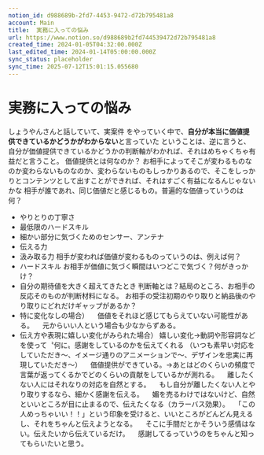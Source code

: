 ```yaml
---
notion_id: d988689b-2fd7-4453-9472-d72b795481a8
account: Main
title:  実務に入っての悩み
url: https://www.notion.so/d988689b2fd744539472d72b795481a8
created_time: 2024-01-05T04:32:00.000Z
last_edited_time: 2024-01-14T05:00:00.000Z
sync_status: placeholder
sync_time: 2025-07-12T15:01:15.055680
---
```

# 実務に入っての悩み

 しょうやんさんと話していて、実案件 をやっていく中で、**自分が本当に価値提供できているかどうかがわからない**と言っていた
ということは、逆に言うと、自分が価値提供できているかどうかの判断軸がわかれば、それはめちゃくちゃ有益だと言うこと。
価値提供とは何なのか？
お相手によってそこが変わるものなのか変わらないものなのか、変わらないものもしっかりあるので、そこをしっかりとコンテンツとして出すことができれば、それはすごく有益になるんじゃないかな
相手が誰であれ、同じ価値だと感じるもの。普遍的な価値っていうのは何？
  - やりとりの丁寧さ
  - 最低限のハードスキル
  - 細かい部分に気づくためのセンサー、アンテナ
  - 伝える力
  - 汲み取る力
相手が変われば価値が変わるものっていうのは、例えば何？
  - ハードスキル
お相手が価値に気づく瞬間はいつどこで気づく？何がきっかけ？
  - 自分の期待値を大きく超えてきたとき
判断軸とは？結局のところ、お相手の反応そのものが判断材料になる。
お相手の受注初期のやり取りと納品後のやり取りにどれだけギャップがあるか？
- 特に変化なしの場合）
　価値をそれほど感じてもらえていない可能性がある。
　元からいい人という場合も少なからずある。
- 伝え方や表現に嬉しい変化がみられた場合）
嬉しい変化→動詞や形容詞などを使って〝何に〟感謝をしているのかを伝えてくれる
（いつも素早い対応をしていただき〜、イメージ通りのアニメーションで〜、デザインを忠実に再現していただき〜）
　価値提供ができている。→あとはどのくらいの頻度で言葉が返ってくるかでどのくらいの貢献をしているかが測れる。
　離したくない人にはそれなりの対応を自然とする。
　もし自分が離したくない人とやり取りするなら、細かく感謝を伝える。
　媚を売るわけではないけど、自然といいところが目に止まるので、伝えたくなる（カラーバス効果）。
　「この人めっちゃいい！！」という印象を受けると、いいところがどんどん見えるし、それをちゃんと伝えようとなる。
　そこに手間だとかそういう感情はない。伝えたいから伝えているだけ。
　感謝してるっていうのをちゃんと知ってもらいたいと思う。